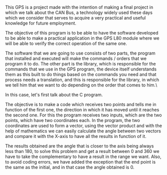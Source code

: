 
This GPS is a project made with the intention of making a final project in which we talk about the CAN Bus, a technology widely used these days which we consider that serves to acquire a very practical and useful knowledge for future employment.

The objective of this program is to be able to have the software developed to be able to make a practical application in the GPS L80 module where we will be able to verify the correct operation of the same one.

The software that we are going to use consists of two parts, the program that installed and executed will make the commands / orders that we program it to do. The other part is the library, which is responsible for the commands that we use in the GPS program, the device itself understands them as this built to do things based on the commands you need and that process needs a translation, and this is responsible for the library, in which we tell him that we want to do depending on the order that comes to him.\\

In this case, let's first talk about the C program.

The objective is to make a code which receives two points and tells me in function of the first one, the direction in which it has moved until it reaches the second one.
For this the program receives two inputs, which are the two points, which have two coordinates each.
In the program, the two coordinates are used to form a vector, using the vector product and with the help of mathematics we can easily calculate the angle between two vectors and compare it with the X-axis to have all the results in function of it.

The results obtained are the angle that is closer to the axis being always less than 180, to solve this problem and get a result between 0 and 360 we have to take the complementary to have a result in the range we want. 
Also, to avoid coding errors, we have added the exception that the end point is the same as the initial, and in that case the angle obtained is 0.
